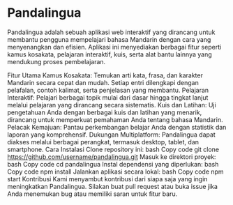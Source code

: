 # Pandalingua
Pandalingua adalah sebuah aplikasi web interaktif yang dirancang untuk membantu pengguna mempelajari bahasa Mandarin dengan cara yang menyenangkan dan efisien. Aplikasi ini menyediakan berbagai fitur seperti kamus kosakata, pelajaran interaktif, kuis, serta alat bantu lainnya yang mendukung proses pembelajaran.

Fitur Utama
Kamus Kosakata: Temukan arti kata, frasa, dan karakter Mandarin secara cepat dan mudah. Setiap entri dilengkapi dengan pelafalan, contoh kalimat, serta penjelasan yang membantu.
Pelajaran Interaktif: Pelajari berbagai topik mulai dari dasar hingga tingkat lanjut melalui pelajaran yang dirancang secara sistematis.
Kuis dan Latihan: Uji pengetahuan Anda dengan berbagai kuis dan latihan yang menarik, dirancang untuk memperkuat pemahaman Anda tentang bahasa Mandarin.
Pelacak Kemajuan: Pantau perkembangan belajar Anda dengan statistik dan laporan yang komprehensif.
Dukungan Multiplatform: Pandalingua dapat diakses melalui berbagai perangkat, termasuk desktop, tablet, dan smartphone.
Cara Instalasi
Clone repository ini:
bash
Copy code
git clone https://github.com/username/pandalingua.git
Masuk ke direktori proyek:
bash
Copy code
cd pandalingua
Instal dependensi yang diperlukan:
bash
Copy code
npm install
Jalankan aplikasi secara lokal:
bash
Copy code
npm start
Kontribusi
Kami menyambut kontribusi dari siapa saja yang ingin meningkatkan Pandalingua. Silakan buat pull request atau buka issue jika Anda menemukan bug atau memiliki saran untuk fitur baru.

